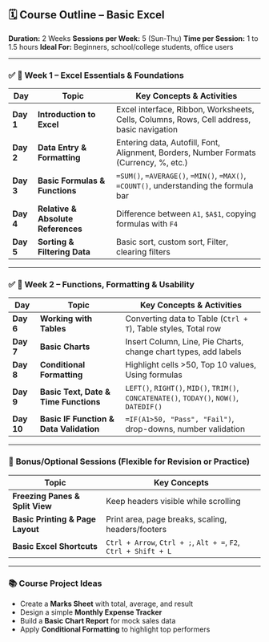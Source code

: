 ## 🗓️ **Course Outline – Basic Excel**

**Duration:** 2 Weeks
**Sessions per Week:** 5 (Sun-Thu)
**Time per Session:** 1 to 1.5 hours
**Ideal For:** Beginners, school/college students, office users

---

### ✅ **📅 Week 1 – Excel Essentials & Foundations**

| Day       | Topic                              | Key Concepts & Activities                                                                 |
| --------- | ---------------------------------- | ----------------------------------------------------------------------------------------- |
| **Day 1** | **Introduction to Excel**          | Excel interface, Ribbon, Worksheets, Cells, Columns, Rows, Cell address, basic navigation |
| **Day 2** | **Data Entry & Formatting**        | Entering data, Autofill, Font, Alignment, Borders, Number Formats (Currency, %, etc.)     |
| **Day 3** | **Basic Formulas & Functions**     | `=SUM()`, `=AVERAGE()`, `=MIN()`, `=MAX()`, `=COUNT()`, understanding the formula bar     |
| **Day 4** | **Relative & Absolute References** | Difference between `A1`, `$A$1`, copying formulas with `F4`                               |
| **Day 5** | **Sorting & Filtering Data**       | Basic sort, custom sort, Filter, clearing filters                                         |

---

### ✅ **📅 Week 2 – Functions, Formatting & Usability**

| Day        | Topic                                   | Key Concepts & Activities                                                                |
| ---------- | --------------------------------------- | ---------------------------------------------------------------------------------------- |
| **Day 6**  | **Working with Tables**                 | Converting data to Table (`Ctrl + T`), Table styles, Total row                           |
| **Day 7**  | **Basic Charts**                        | Insert Column, Line, Pie Charts, change chart types, add labels                          |
| **Day 8**  | **Conditional Formatting**              | Highlight cells >50, Top 10 values, Using formulas                                       |
| **Day 9**  | **Basic Text, Date & Time Functions**   | `LEFT()`, `RIGHT()`, `MID()`, `TRIM()`, `CONCATENATE()`, `TODAY()`, `NOW()`, `DATEDIF()` |
| **Day 10** | **Basic IF Function & Data Validation** | `=IF(A1>50, "Pass", "Fail")`, drop-downs, number validation                              |

---

### 🧩 **Bonus/Optional Sessions** (Flexible for Revision or Practice)

| Topic                            | Key Concepts                                                    |
| -------------------------------- | --------------------------------------------------------------- |
| **Freezing Panes & Split View**  | Keep headers visible while scrolling                            |
| **Basic Printing & Page Layout** | Print area, page breaks, scaling, headers/footers               |
| **Basic Excel Shortcuts**        | `Ctrl + Arrow`, `Ctrl + ;`, `Alt + =`, `F2`, `Ctrl + Shift + L` |

---

### 📚 **Course Project Ideas**

* Create a **Marks Sheet** with total, average, and result
* Design a simple **Monthly Expense Tracker**
* Build a **Basic Chart Report** for mock sales data
* Apply **Conditional Formatting** to highlight top performers